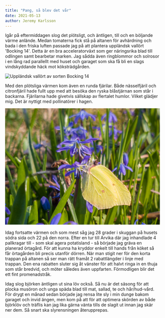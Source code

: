 ```yaml
---
title: "Pang, så blev det vår"
date: 2021-05-13
author: Jeremy Karlsson
---
```


Igår på eftermiddagen slog det plötsligt, och äntligen, till och en böljande värme anlände. Medan tomaterna fick stå på altanen för avhärdning och bada i den friska luften passade jag på att plantera uppländsk vallört 'Bocking 14'. Detta är en bra acceleratorväxt som ger näringsrika blad till odlingen samt bearbetar marken. Jag sådda även ringblommor och solrosor i en lång rad parallellt med huset och garaget som ska få bli en slags vindskyddande häck mot köksträdgården.

<img src="/img/vallort_2021-05-12.jpg"  width="600" transform-images="avif webp 600@1,1.5,2" alt="Uppländsk vallört av sorten Bocking 14">

Med den plötsliga värmen kom även en runda fjärilar. Både nässelfjäril och citronfjäril hade fullt upp med att besöka den ryska blåstjärnan som står i backarna. Fjärilarna hade givetvis sällskap av flertalet humlor. Vilket glädjer mig. Det är nyttigt med pollinatörer i hagen.

<img src="/img/citronfjaril_2021-05-12.jpg"  width="600" transform-images="avif webp 600@1,1.5,2" alt="Citronfjäril på besök vid en rysk blåstjärna">

Idag fortsatte värmen och som mest såg jag 28 grader i skuggan på husets södra sida och 22 på den norra. Efter en tur till Arvika där jag inhandlade 4 pallkragar till - som skal agera potatisland - så började jag gräva en planerad örtagård. För att kunna ha kryddor enkelt till hands från köket så får örtagården bli precis utanför dörren. När man stigit ner för den korta trappan på altanen så ser man rätt framåt 2 rabattlängder i linje med trappan. Den ena rabatten sluter sig åt vänster för att halvt ringa in en thuja som står bredvid, och möter således även uppfarten. Förmodligen blir det ett fint promenadstråk.

Idag slog björken äntligen ut sina löv också. Så nu är det säsong för att plocka musöron och unga späda blad till mat, sallad, te och hår/hud-vård. För drygt en månad sedan började jag rensa lite sly i min dunge bakom garaget och invid ängen, men kom på att för att optimera skörden av både björklöv och träflis kan jag lika gärna vänta tills de slagit ut innan jag skär ner dem. Så snart ska slyrensningen återupprepas.
